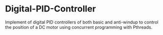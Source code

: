 # Digital-PID-Controller
Implement of digital PID controllers of both basic and anti-windup to control the position of a DC motor using concurrent programming with Pthreads.
